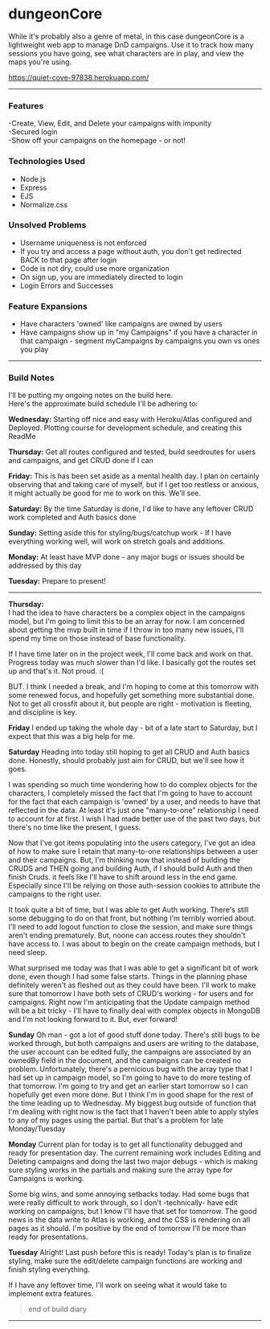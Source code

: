 # dungeonCore
While it's probably also a genre of metal, in this case dungeonCore is a lightweight web app to manage DnD campaigns.
Use it to track how many sessions you have going, see what characters are in play, and view the maps you're using. 

https://quiet-cove-97838.herokuapp.com/

***

### Features
-Create, View, Edit, and Delete your campaigns with impunity  
-Secured login  
-Show off your campaigns on the homepage - or not!  

### Technologies Used
* Node.js
* Express
* EJS
* Normalize.css

### Unsolved Problems

- Username uniqueness is not enforced
- If you try and access a page without auth, you don't get redirected BACK to that page after login
- Code is not dry, could use more organization
- On sign up, you are immediately directed to login
- Login Errors and Successes

### Feature Expansions
- Have characters 'owned' like campaigns are owned by users
- Have campaigns show up in "my Campaigns" if you have a character in that campaign - segment myCampaigns by campaigns you    own vs ones you play

***

### Build Notes
I'll be putting my ongoing notes on the build here.  
Here's the approximate build schedule I'll be adhering to:  

**Wednesday:** 
Starting off nice and easy with Heroku/Atlas configured and Deployed. Plotting course for development schedule, and creating this ReadMe  


**Thursday:**
Get all routes configured and tested, build seedroutes for users and campaigns, and get CRUD done if I can  


**Friday:**
This is has been set aside as a mental health day. I plan on certainly observing that and taking care of myself, but if I get too restless or anxious, it might actually be good for me to work on this. We'll see.  


**Saturday:**
By the time Saturday is done, I'd like to have any leftover CRUD work completed and Auth basics done  


**Sunday:**
Setting aside this for styling/bugs/catchup work - If I have everything working well, will work on stretch goals and additions.  


**Monday:**
At least have MVP done - any major bugs or issues should be addressed by this day  


**Tuesday:**
Prepare to present!  


---

**Thursday:**  
I had the idea to have characters be a complex object in the campaigns model, but I'm going to limit this to be an array for now. I am concerned about getting the mvp built in time if I throw in too many new issues, I'll spend my time on those instead of base functionality.   

If I have time later on in the project week, I'll come back and work on that. Progress today was much slower than I'd like. I basically got the routes set up and that's it. Not proud. :(

BUT. I think I needed a break, and I'm hoping to come at this tomorrow with some renewed focus, and hopefully get something more substantial done. Not to get all crossfit about it, but people are right - motivation is fleeting, and discipline is key.

**Friday** 
I ended up taking the whole day - bit of a late start to Saturday, but I expect that this was a big help for me.

**Saturday**
Heading into today still hoping to get all CRUD and Auth basics done. Honestly, should probably just aim for CRUD, but we'll see how it goes.

I was spending so much time wondering how to do complex objects for the characters, I completely missed the fact that I'm going to have to account for the fact that each campaign is 'owned' by a user, and needs to have that reflected in the data. At least it's just one "many-to-one" relationship I need to account for at first. I wish I had made better use of the past two days, but there's no time like the present, I guess.

Now that I've got items populating into the users category, I've got an idea of how to make sure I retain that many-to-one relationships between a user and their campaigns. But, I'm thinking now that instead of building the CRUDS and THEN going and building Auth, if I should build Auth and then finish Cruds. it feels like I'll have to shift around less in the end game. Especially since I'll be relying on those auth-session cookies to attribute the campaigns to the right user.

It took quite a bit of time, but I was able to get Auth working. There's still some debugging to do on that front, but nothing I'm terribly worried about. I'll need to add logout function to close the session, and make sure things aren't ending prematurely. But, noone can access routes they shouldn't have access to. I was about to begin on the create campaign methods, but I need sleep. 

What surprised me today was that I was able to get a significant bit of work done, even though I had some false starts. Things in the planning phase definitely weren't as fleshed out as they could have been. I'll work to make sure that tomorrow I have both sets of CRUD's working - for users and for campaigns. Right now I'm anticipating that the Update campaign method will be a bit tricky - I'll have to finally deal with complex objects in MongoDB and I'm not looking forward to it. But, ever forward!

**Sunday**
Oh man - got a lot of good stuff done today. There's still bugs to be worked through, but both campaigns and users are writing to the database, the user account can be edited fully, the campaigns are associated by an ownedBy field in the document, and the campaigns can be created no problem. Unfortunately, there's a pernicious bug with the array type that I had set up in campaign model, so I'm going to have to do more testing of that tomorrow. I'm going to try and get an earlier start tomorrow so I can hopefully get even more done. But I think I'm in good shape for the rest of the time leading up to Wednesday. My biggest bug outside of function that I'm dealing with right now is the fact that I haven't been able to apply styles to any of my pages using the partial. But that's a problem for late Monday/Tuesday

**Monday**
Current plan for today is to get all functionality debugged and ready for presentation day. The current remaining work includes Editing and Deleting campaigns and doing the last two major debugs - which is making sure styling works in the partials and making sure the array type for Campaigns is working.


Some big wins, and some annoying setbacks today. Had some bugs that were really difficult to work through, so I don't -technically- have edit working on campaigns, but I know I'll have that set for tomorrow. The good news is the data write to Atlas is working, and the CSS is rendering on all pages as it should. I'm positive by the end of tomorrow I'll be more than ready for presentations. 

**Tuesday**
Alright! Last push before this is ready!
Today's plan is to finalize styling, make sure the edit/delete campaign functions are working and finish styling everything. 

If I have any leftover time, I'll work on seeing what it would take to implement extra features.


> end of build diary
---

